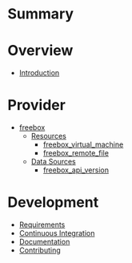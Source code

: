 # Summary

# Overview

- [Introduction](./README.md)

# Provider

- [freebox](./provider.md)
  - [Resources]()
    - [freebox_virtual_machine](./resources/virtual_machine.md)
    - [freebox_remote_file](./resources/remote_file.md)
  - [Data Sources]()
    - [freebox_api_version](./data-sources/api_version.md)

# Development

- [Requirements](./development/requirements.md)
- [Continuous Integration](./development/continuous-integration.md)
- [Documentation](./development/documentation.md)
- [Contributing](./development/contributing.md)
